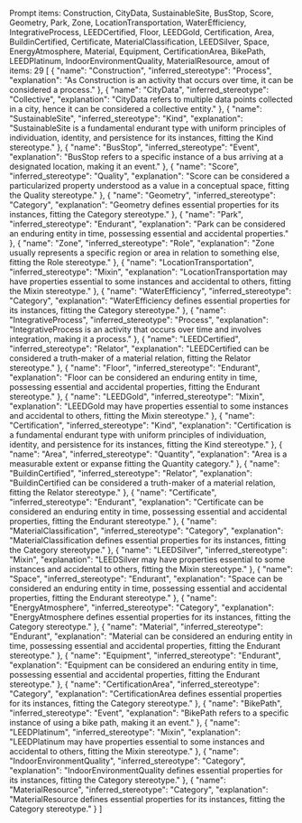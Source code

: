 Prompt items: 
Construction, CityData, SustainableSite, BusStop, Score, Geometry, Park, Zone, LocationTransportation, WaterEfficiency, IntegrativeProcess, LEEDCertified, Floor, LEEDGold, Certification, Area, BuildinCertified, Certificate, MaterialClassification, LEEDSilver, Space, EnergyAtmosphere, Material, Equipment, CertificationArea, BikePath, LEEDPlatinum, IndoorEnvironmentQuality, MaterialResource, 
amout of items: 29
 [
    {
        "name": "Construction",
        "inferred_stereotype": "Process",
        "explanation": "As Construction is an activity that occurs over time, it can be considered a process."
    },
    {
        "name": "CityData",
        "inferred_stereotype": "Collective",
        "explanation": "CityData refers to multiple data points collected in a city, hence it can be considered a collective entity."
    },
    {
        "name": "SustainableSite",
        "inferred_stereotype": "Kind",
        "explanation": "SustainableSite is a fundamental endurant type with uniform principles of individuation, identity, and persistence for its instances, fitting the Kind stereotype."
    },
    {
        "name": "BusStop",
        "inferred_stereotype": "Event",
        "explanation": "BusStop refers to a specific instance of a bus arriving at a designated location, making it an event."
    },
    {
        "name": "Score",
        "inferred_stereotype": "Quality",
        "explanation": "Score can be considered a particularized property understood as a value in a conceptual space, fitting the Quality stereotype."
    },
    {
        "name": "Geometry",
        "inferred_stereotype": "Category",
        "explanation": "Geometry defines essential properties for its instances, fitting the Category stereotype."
    },
    {
        "name": "Park",
        "inferred_stereotype": "Endurant",
        "explanation": "Park can be considered an enduring entity in time, possessing essential and accidental properties."
    },
    {
        "name": "Zone",
        "inferred_stereotype": "Role",
        "explanation": "Zone usually represents a specific region or area in relation to something else, fitting the Role stereotype."
    },
    {
        "name": "LocationTransportation",
        "inferred_stereotype": "Mixin",
        "explanation": "LocationTransportation may have properties essential to some instances and accidental to others, fitting the Mixin stereotype."
    },
    {
        "name": "WaterEfficiency",
        "inferred_stereotype": "Category",
        "explanation": "WaterEfficiency defines essential properties for its instances, fitting the Category stereotype."
    },
    {
        "name": "IntegrativeProcess",
        "inferred_stereotype": "Process",
        "explanation": "IntegrativeProcess is an activity that occurs over time and involves integration, making it a process."
    },
    {
        "name": "LEEDCertified",
        "inferred_stereotype": "Relator",
        "explanation": "LEEDCertified can be considered a truth-maker of a material relation, fitting the Relator stereotype."
    },
    {
        "name": "Floor",
        "inferred_stereotype": "Endurant",
        "explanation": "Floor can be considered an enduring entity in time, possessing essential and accidental properties, fitting the Endurant stereotype."
    },
    {
        "name": "LEEDGold",
        "inferred_stereotype": "Mixin",
        "explanation": "LEEDGold may have properties essential to some instances and accidental to others, fitting the Mixin stereotype."
    },
    {
        "name": "Certification",
        "inferred_stereotype": "Kind",
        "explanation": "Certification is a fundamental endurant type with uniform principles of individuation, identity, and persistence for its instances, fitting the Kind stereotype."
    },
    {
        "name": "Area",
        "inferred_stereotype": "Quantity",
        "explanation": "Area is a measurable extent or expanse fitting the Quantity category."
    },
    {
        "name": "BuildinCertified",
        "inferred_stereotype": "Relator",
        "explanation": "BuildinCertified can be considered a truth-maker of a material relation, fitting the Relator stereotype."
    },
    {
        "name": "Certificate",
        "inferred_stereotype": "Endurant",
        "explanation": "Certificate can be considered an enduring entity in time, possessing essential and accidental properties, fitting the Endurant stereotype."
    },
    {
        "name": "MaterialClassification",
        "inferred_stereotype": "Category",
        "explanation": "MaterialClassification defines essential properties for its instances, fitting the Category stereotype."
    },
    {
        "name": "LEEDSilver",
        "inferred_stereotype": "Mixin",
        "explanation": "LEEDSilver may have properties essential to some instances and accidental to others, fitting the Mixin stereotype."
    },
    {
        "name": "Space",
        "inferred_stereotype": "Endurant",
        "explanation": "Space can be considered an enduring entity in time, possessing essential and accidental properties, fitting the Endurant stereotype."
    },
    {
        "name": "EnergyAtmosphere",
        "inferred_stereotype": "Category",
        "explanation": "EnergyAtmosphere defines essential properties for its instances, fitting the Category stereotype."
    },
    {
        "name": "Material",
        "inferred_stereotype": "Endurant",
        "explanation": "Material can be considered an enduring entity in time, possessing essential and accidental properties, fitting the Endurant stereotype."
    },
    {
        "name": "Equipment",
        "inferred_stereotype": "Endurant",
        "explanation": "Equipment can be considered an enduring entity in time, possessing essential and accidental properties, fitting the Endurant stereotype."
    },
    {
        "name": "CertificationArea",
        "inferred_stereotype": "Category",
        "explanation": "CertificationArea defines essential properties for its instances, fitting the Category stereotype."
    },
    {
        "name": "BikePath",
        "inferred_stereotype": "Event",
        "explanation": "BikePath refers to a specific instance of using a bike path, making it an event."
    },
    {
        "name": "LEEDPlatinum",
        "inferred_stereotype": "Mixin",
        "explanation": "LEEDPlatinum may have properties essential to some instances and accidental to others, fitting the Mixin stereotype."
    },
    {
        "name": "IndoorEnvironmentQuality",
        "inferred_stereotype": "Category",
        "explanation": "IndoorEnvironmentQuality defines essential properties for its instances, fitting the Category stereotype."
    },
    {
        "name": "MaterialResource",
        "inferred_stereotype": "Category",
        "explanation": "MaterialResource defines essential properties for its instances, fitting the Category stereotype."
    }
]
